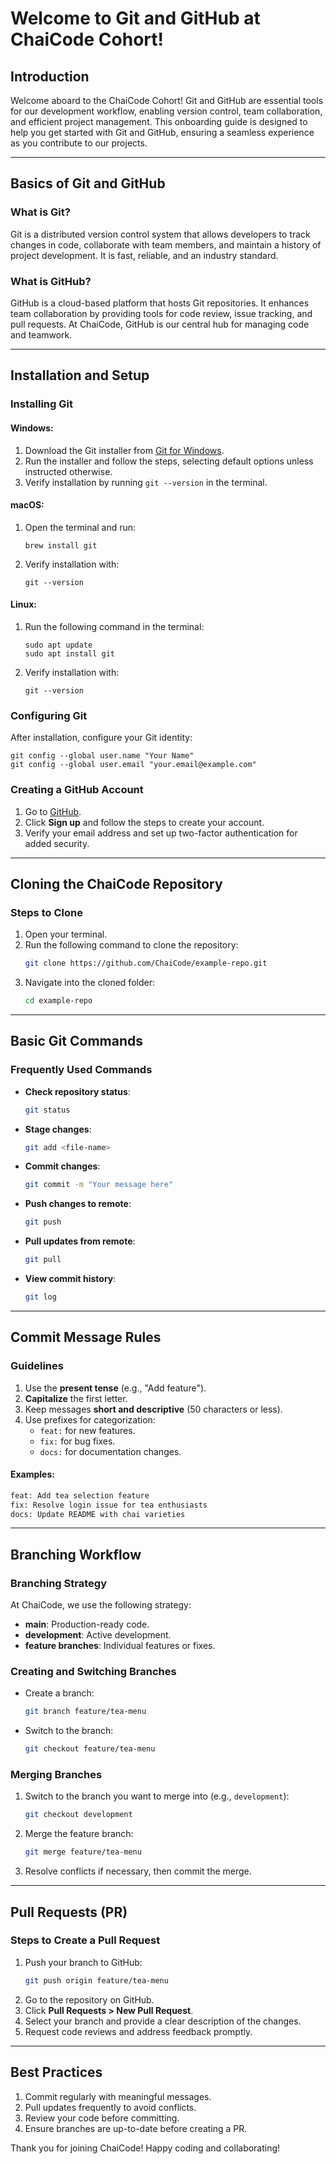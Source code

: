 # Welcome to Git and GitHub at ChaiCode Cohort!

## Introduction
Welcome aboard to the ChaiCode Cohort! Git and GitHub are essential tools for our development workflow, enabling version control, team collaboration, and efficient project management. This onboarding guide is designed to help you get started with Git and GitHub, ensuring a seamless experience as you contribute to our projects.

---

## Basics of Git and GitHub

### What is Git?
Git is a distributed version control system that allows developers to track changes in code, collaborate with team members, and maintain a history of project development. It is fast, reliable, and an industry standard.

### What is GitHub?
GitHub is a cloud-based platform that hosts Git repositories. It enhances team collaboration by providing tools for code review, issue tracking, and pull requests. At ChaiCode, GitHub is our central hub for managing code and teamwork.

---

## Installation and Setup

### Installing Git
#### Windows:
1. Download the Git installer from [Git for Windows](https://git-scm.com/download/win).
2. Run the installer and follow the steps, selecting default options unless instructed otherwise.
3. Verify installation by running `git --version` in the terminal.

#### macOS:
1. Open the terminal and run:
   ```
   brew install git
   ```
2. Verify installation with:
   ```
   git --version
   ```

#### Linux:
1. Run the following command in the terminal:
   ```
   sudo apt update
   sudo apt install git
   ```
2. Verify installation with:
   ```
   git --version
   ```

### Configuring Git
After installation, configure your Git identity:
```
git config --global user.name "Your Name"
git config --global user.email "your.email@example.com"
```

### Creating a GitHub Account
1. Go to [GitHub](https://github.com/).
2. Click **Sign up** and follow the steps to create your account.
3. Verify your email address and set up two-factor authentication for added security.

---

## Cloning the ChaiCode Repository

### Steps to Clone
1. Open your terminal.
2. Run the following command to clone the repository:
   ```bash
   git clone https://github.com/ChaiCode/example-repo.git
   ```
3. Navigate into the cloned folder:
   ```bash
   cd example-repo
   ```

---

## Basic Git Commands

### Frequently Used Commands
- **Check repository status**:
  ```bash
  git status
  ```
- **Stage changes**:
  ```bash
  git add <file-name>
  ```
- **Commit changes**:
  ```bash
  git commit -m "Your message here"
  ```
- **Push changes to remote**:
  ```bash
  git push
  ```
- **Pull updates from remote**:
  ```bash
  git pull
  ```
- **View commit history**:
  ```bash
  git log
  ```

---

## Commit Message Rules

### Guidelines
1. Use the **present tense** (e.g., "Add feature").
2. **Capitalize** the first letter.
3. Keep messages **short and descriptive** (50 characters or less).
4. Use prefixes for categorization:
   - `feat:` for new features.
   - `fix:` for bug fixes.
   - `docs:` for documentation changes.

#### Examples:
```bash
feat: Add tea selection feature
fix: Resolve login issue for tea enthusiasts
docs: Update README with chai varieties
```

---

## Branching Workflow

### Branching Strategy
At ChaiCode, we use the following strategy:
- **main**: Production-ready code.
- **development**: Active development.
- **feature branches**: Individual features or fixes.

### Creating and Switching Branches
- Create a branch:
  ```bash
  git branch feature/tea-menu
  ```
- Switch to the branch:
  ```bash
  git checkout feature/tea-menu
  ```

### Merging Branches
1. Switch to the branch you want to merge into (e.g., `development`):
   ```bash
   git checkout development
   ```
2. Merge the feature branch:
   ```bash
   git merge feature/tea-menu
   ```
3. Resolve conflicts if necessary, then commit the merge.

---

## Pull Requests (PR)

### Steps to Create a Pull Request
1. Push your branch to GitHub:
   ```bash
   git push origin feature/tea-menu
   ```
2. Go to the repository on GitHub.
3. Click **Pull Requests > New Pull Request**.
4. Select your branch and provide a clear description of the changes.
5. Request code reviews and address feedback promptly.

---

## Best Practices

1. Commit regularly with meaningful messages.
2. Pull updates frequently to avoid conflicts.
3. Review your code before committing.
4. Ensure branches are up-to-date before creating a PR.


Thank you for joining ChaiCode! Happy coding and collaborating!
